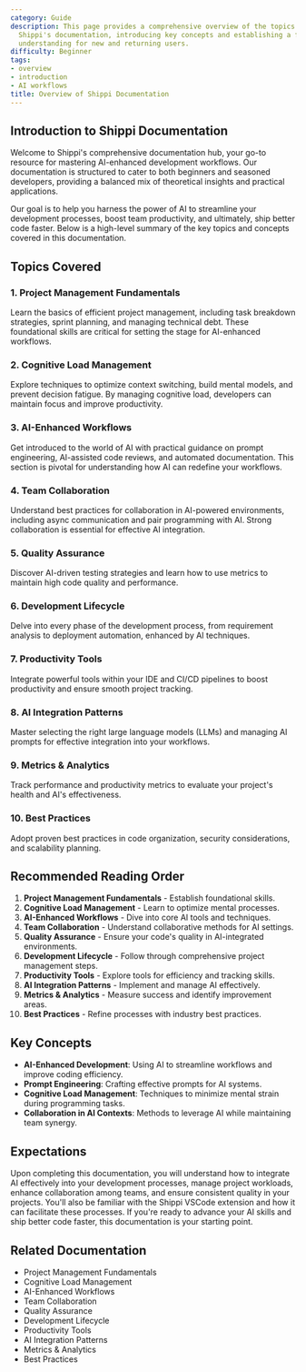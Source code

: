 ```yaml
---
category: Guide
description: This page provides a comprehensive overview of the topics covered in
  Shippi's documentation, introducing key concepts and establishing a foundational
  understanding for new and returning users.
difficulty: Beginner
tags:
- overview
- introduction
- AI workflows
title: Overview of Shippi Documentation
---
```


## Introduction to Shippi Documentation

Welcome to Shippi's comprehensive documentation hub, your go-to resource for mastering AI-enhanced development workflows. Our documentation is structured to cater to both beginners and seasoned developers, providing a balanced mix of theoretical insights and practical applications.

Our goal is to help you harness the power of AI to streamline your development processes, boost team productivity, and ultimately, ship better code faster. Below is a high-level summary of the key topics and concepts covered in this documentation.

## Topics Covered

### 1. Project Management Fundamentals
Learn the basics of efficient project management, including task breakdown strategies, sprint planning, and managing technical debt. These foundational skills are critical for setting the stage for AI-enhanced workflows.

### 2. Cognitive Load Management
Explore techniques to optimize context switching, build mental models, and prevent decision fatigue. By managing cognitive load, developers can maintain focus and improve productivity.

### 3. AI-Enhanced Workflows
Get introduced to the world of AI with practical guidance on prompt engineering, AI-assisted code reviews, and automated documentation. This section is pivotal for understanding how AI can redefine your workflows.

### 4. Team Collaboration
Understand best practices for collaboration in AI-powered environments, including async communication and pair programming with AI. Strong collaboration is essential for effective AI integration.

### 5. Quality Assurance
Discover AI-driven testing strategies and learn how to use metrics to maintain high code quality and performance.

### 6. Development Lifecycle
Delve into every phase of the development process, from requirement analysis to deployment automation, enhanced by AI techniques.

### 7. Productivity Tools
Integrate powerful tools within your IDE and CI/CD pipelines to boost productivity and ensure smooth project tracking.

### 8. AI Integration Patterns
Master selecting the right large language models (LLMs) and managing AI prompts for effective integration into your workflows.

### 9. Metrics & Analytics
Track performance and productivity metrics to evaluate your project's health and AI's effectiveness.

### 10. Best Practices
Adopt proven best practices in code organization, security considerations, and scalability planning.

## Recommended Reading Order
1. **Project Management Fundamentals** - Establish foundational skills.
2. **Cognitive Load Management** - Learn to optimize mental processes.
3. **AI-Enhanced Workflows** - Dive into core AI tools and techniques.
4. **Team Collaboration** - Understand collaborative methods for AI settings.
5. **Quality Assurance** - Ensure your code's quality in AI-integrated environments.
6. **Development Lifecycle** - Follow through comprehensive project management steps.
7. **Productivity Tools** - Explore tools for efficiency and tracking skills.
8. **AI Integration Patterns** - Implement and manage AI effectively.
9. **Metrics & Analytics** - Measure success and identify improvement areas.
10. **Best Practices** - Refine processes with industry best practices.

## Key Concepts
- **AI-Enhanced Development**: Using AI to streamline workflows and improve coding efficiency.
- **Prompt Engineering**: Crafting effective prompts for AI systems.
- **Cognitive Load Management**: Techniques to minimize mental strain during programming tasks.
- **Collaboration in AI Contexts**: Methods to leverage AI while maintaining team synergy.

## Expectations
Upon completing this documentation, you will understand how to integrate AI effectively into your development processes, manage project workloads, enhance collaboration among teams, and ensure consistent quality in your projects. You'll also be familiar with the Shippi VSCode extension and how it can facilitate these processes. If you're ready to advance your AI skills and ship better code faster, this documentation is your starting point.

## Related Documentation
- Project Management Fundamentals
- Cognitive Load Management
- AI-Enhanced Workflows
- Team Collaboration
- Quality Assurance
- Development Lifecycle
- Productivity Tools
- AI Integration Patterns
- Metrics & Analytics
- Best Practices
